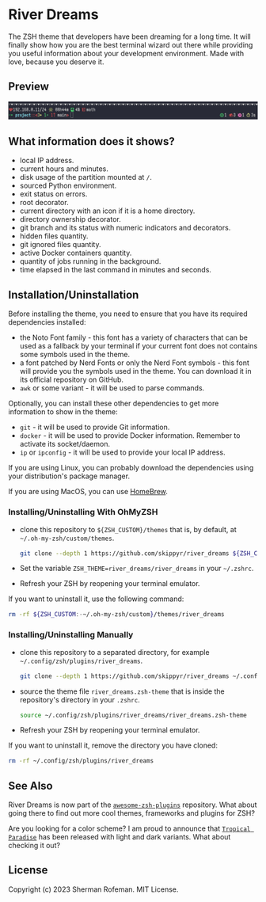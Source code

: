 # River Dreams

The ZSH theme that developers have been dreaming for a long time. It will
finally show how you are the best terminal wizard out there while providing you
useful information about your development environment. Made with love, because
you deserve it.


## Preview

![](images/preview/preview_0.png)


## What information does it shows?
  + local IP address.
  + current hours and minutes.
  + disk usage of the partition mounted at `/`.
  + sourced Python environment.
  + exit status on errors.
  + root decorator.
  + current directory with an icon if it is a home directory.
  + directory ownership decorator.
  + git branch and its status with numeric indicators and decorators.
  + hidden files quantity.
  + git ignored files quantity.
  + active Docker containers quantity.
  + quantity of jobs running in the background.
  + time elapsed in the last command in minutes and seconds.

## Installation/Uninstallation

Before installing the theme, you need to ensure that you have its required
dependencies installed:
  + the Noto Font family - this font has a variety of characters that can
    be used as a fallback by your terminal if your current font does not
    contains some symbols used in the theme.
  + a font patched by Nerd Fonts or only the Nerd Font symbols - this font will
    provide you the symbols used in the theme. You can download it in its
    official repository on GitHub.
  + `awk` or some variant - it will be used to parse commands.

Optionally, you can install these other dependencies to get more information
to show in the theme:
  + `git` - it will be used to provide Git information.
  + `docker` - it will be used to provide Docker information. Remember to
     activate its socket/daemon.
  + `ip` or `ipconfig` - it will be used to provide your local IP address.

If you are using Linux, you can probably download the dependencies using
your distribution's package manager.

If you are using MacOS, you can use [HomeBrew](https://brew.sh).

### Installing/Uninstalling With OhMyZSH
  + clone this repository to `${ZSH_CUSTOM}/themes` that is, by default, at
    `~/.oh-my-zsh/custom/themes`.

    ```bash
    git clone --depth 1 https://github.com/skippyr/river_dreams ${ZSH_CUSTOM:-~/.oh-my-zsh/custom}/themes/river_dreams
    ```
  + Set the variable `ZSH_THEME=river_dreams/river_dreams` in your `~/.zshrc`.
  + Refresh your ZSH by reopening your terminal emulator.

  If you want to uninstall it, use the following command:
  
  ```bash
  rm -rf ${ZSH_CUSTOM:-~/.oh-my-zsh/custom}/themes/river_dreams
  ```

### Installing/Uninstalling Manually
  + clone this repository to a separated directory, for example
    `~/.config/zsh/plugins/river_dreams`.

    ```bash
    git clone --depth 1 https://github.com/skippyr/river_dreams ~/.config/zsh/plugins/river_dreams
    ```
  + source the theme file `river_dreams.zsh-theme` that is inside the
    repository's directory in your `.zshrc`.

    ```bash
    source ~/.config/zsh/plugins/river_dreams/river_dreams.zsh-theme
    ```
  + Refresh your ZSH by reopening your terminal emulator.

  If you want to uninstall it, remove the directory you have cloned:

  ```bash
  rm -rf ~/.config/zsh/plugins/river_dreams
  ```

## See Also

River Dreams is now part of the [`awesome-zsh-plugins`](https://github.com/unixorn/awesome-zsh-plugins) repository. What about
going there to find out more cool themes, frameworks and plugins for ZSH?

Are you looking for a color scheme? I am proud to announce that [`Tropical Paradise`](https://github.com/skippyr/tropical_paradise) has been released with light and
dark variants. What about checking it out?

## License

Copyright (c) 2023 Sherman Rofeman. MIT License.
